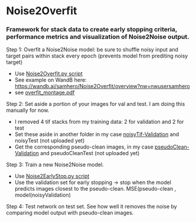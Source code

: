 # Noise2Overfit
### Framework for stack data to create early stopping criteria, performance metrics and visualization of Noise2Noise output.

Step 1:
Overfit a Noise2Noise model: be sure to shuffle noisy input and target pairs within stack every epoch (prevents model from prediting noisy target)
- Use [Noise2Overfit.py script](Noise2Overfit.py)
- See example on WandB here: https://wandb.ai/samhero/Noise2Overfit/overview?nw=nwusersamhero
- see [overfit_montage.pdf](overfit_montage.pdf)

Step 2:
Set aside a portion of your images for val and test. I am doing this manually for now.
- I removed 4 tif stacks from my training data: 2 for validation and 2 for test
- Set these aside in another folder in my case [noisyTif-Validation](2023-08-30-noisyTif-Validation) and noisyTest (not uploaded yet)
- Get the corresponding pseudo-clean images, in my case [pseudoClean-Validation](2023-08-30-pseudoClean-Validation) and pseudoCleanTest (not uploaded yet)

Step 3:
Train a new Noise2Noise model.
- Use [Noise2EarlyStop.py script](Noise2EarlyStop.py)
- Use the validation set for early stopping -> stop when the model predicts images closest to the pseudo-clean. MSE(pseudo-clean , model(noisyValidation)

Step 4:
Test network on test set. See how well it removes the noise by comparing model output with pseudo-clean images.

